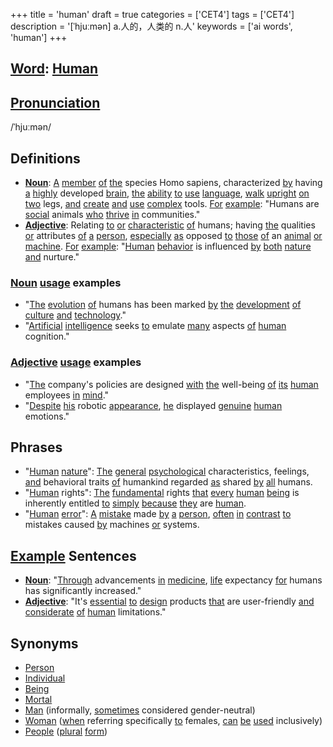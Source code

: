 +++
title = 'human'
draft = true
categories = ['CET4']
tags = ['CET4']
description = '[ˈhjuːmən] a.人的，人类的 n.人'
keywords = ['ai words', 'human']
+++

## [Word](/post/word/): [Human](/post/human/)

## [Pronunciation](/post/pronunciation/)
/ˈhjuːmən/

## Definitions
- **[Noun](/post/noun/)**: [A](/post/a/) [member](/post/member/) [of](/post/of/) [the](/post/the/) species Homo sapiens, characterized [by](/post/by/) having [a](/post/a/) [highly](/post/highly/) developed [brain](/post/brain/), [the](/post/the/) [ability](/post/ability/) [to](/post/to/) [use](/post/use/) [language](/post/language/), [walk](/post/walk/) [upright](/post/upright/) [on](/post/on/) [two](/post/two/) legs, [and](/post/and/) [create](/post/create/) [and](/post/and/) [use](/post/use/) [complex](/post/complex/) tools. [For](/post/for/) [example](/post/example/): "Humans are [social](/post/social/) animals [who](/post/who/) [thrive](/post/thrive/) [in](/post/in/) communities."
- **[Adjective](/post/adjective/)**: Relating [to](/post/to/) [or](/post/or/) [characteristic](/post/characteristic/) [of](/post/of/) humans; having [the](/post/the/) qualities [or](/post/or/) attributes [of](/post/of/) [a](/post/a/) [person](/post/person/), [especially](/post/especially/) [as](/post/as/) opposed [to](/post/to/) [those](/post/those/) [of](/post/of/) an [animal](/post/animal/) [or](/post/or/) [machine](/post/machine/). [For](/post/for/) [example](/post/example/): "[Human](/post/human/) [behavior](/post/behavior/) is influenced [by](/post/by/) [both](/post/both/) [nature](/post/nature/) [and](/post/and/) nurture."

### [Noun](/post/noun/) [usage](/post/usage/) examples
- "[The](/post/the/) [evolution](/post/evolution/) [of](/post/of/) humans has been marked [by](/post/by/) [the](/post/the/) [development](/post/development/) [of](/post/of/) [culture](/post/culture/) [and](/post/and/) [technology](/post/technology/)."
- "[Artificial](/post/artificial/) [intelligence](/post/intelligence/) seeks [to](/post/to/) emulate [many](/post/many/) aspects [of](/post/of/) [human](/post/human/) cognition."

### [Adjective](/post/adjective/) [usage](/post/usage/) examples
- "[The](/post/the/) company's policies are designed [with](/post/with/) [the](/post/the/) well-being [of](/post/of/) [its](/post/its/) [human](/post/human/) employees [in](/post/in/) [mind](/post/mind/)."
- "[Despite](/post/despite/) [his](/post/his/) robotic [appearance](/post/appearance/), [he](/post/he/) displayed [genuine](/post/genuine/) [human](/post/human/) emotions."

## Phrases
- "[Human](/post/human/) [nature](/post/nature/)": [The](/post/the/) [general](/post/general/) [psychological](/post/psychological/) characteristics, feelings, [and](/post/and/) behavioral traits [of](/post/of/) humankind regarded [as](/post/as/) shared [by](/post/by/) [all](/post/all/) humans.
- "[Human](/post/human/) rights": [The](/post/the/) [fundamental](/post/fundamental/) rights [that](/post/that/) [every](/post/every/) [human](/post/human/) [being](/post/being/) is inherently entitled [to](/post/to/) [simply](/post/simply/) [because](/post/because/) [they](/post/they/) are [human](/post/human/).
- "[Human](/post/human/) [error](/post/error/)": [A](/post/a/) [mistake](/post/mistake/) made [by](/post/by/) [a](/post/a/) [person](/post/person/), [often](/post/often/) [in](/post/in/) [contrast](/post/contrast/) [to](/post/to/) mistakes caused [by](/post/by/) machines [or](/post/or/) systems.

## [Example](/post/example/) Sentences
- **[Noun](/post/noun/)**: "[Through](/post/through/) advancements [in](/post/in/) [medicine](/post/medicine/), [life](/post/life/) expectancy [for](/post/for/) humans has significantly increased."
- **[Adjective](/post/adjective/)**: "It's [essential](/post/essential/) [to](/post/to/) [design](/post/design/) products [that](/post/that/) are user-friendly [and](/post/and/) [considerate](/post/considerate/) [of](/post/of/) [human](/post/human/) limitations."

## Synonyms
- [Person](/post/person/)
- [Individual](/post/individual/)
- [Being](/post/being/)
- [Mortal](/post/mortal/)
- [Man](/post/man/) (informally, [sometimes](/post/sometimes/) considered gender-neutral)
- [Woman](/post/woman/) ([when](/post/when/) referring specifically [to](/post/to/) females, [can](/post/can/) [be](/post/be/) [used](/post/used/) inclusively)
- [People](/post/people/) ([plural](/post/plural/) [form](/post/form/))
